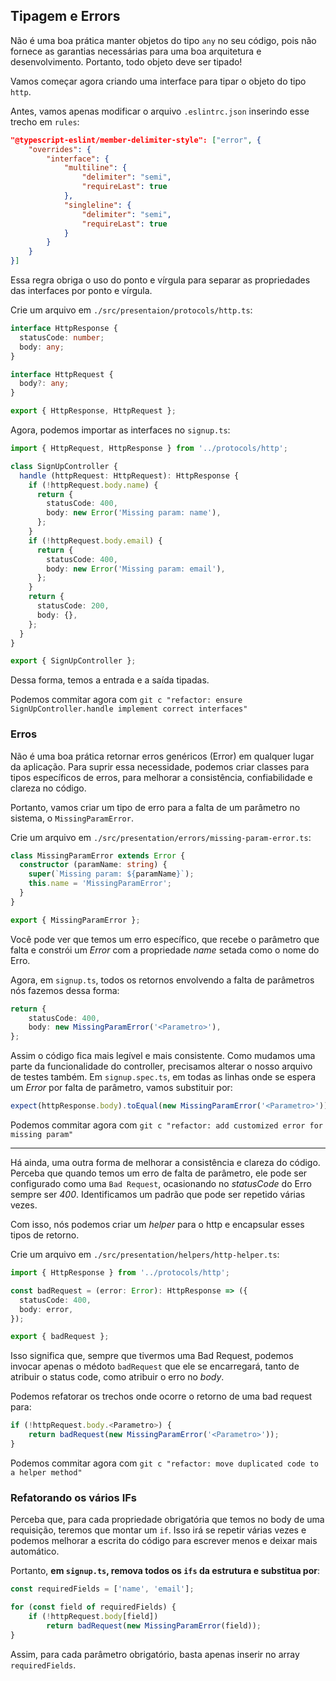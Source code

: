 ## Tipagem e Errors

Não é uma boa prática manter objetos do tipo `any` no seu código, pois não fornece as garantias necessárias para uma boa arquitetura e desenvolvimento. Portanto, todo objeto deve ser tipado!

Vamos começar agora criando uma interface para tipar o objeto do tipo `http`.

Antes, vamos apenas modificar o arquivo `.eslintrc.json` inserindo esse trecho em `rules`:
```JSON
"@typescript-eslint/member-delimiter-style": ["error", {
    "overrides": {
        "interface": {
            "multiline": {
                "delimiter": "semi",
                "requireLast": true
            },
            "singleline": {
                "delimiter": "semi",
                "requireLast": true
            }
        }
    }
}]
```

Essa regra obriga o uso do ponto e vírgula para separar as propriedades das interfaces por ponto e vírgula.


Crie um arquivo em `./src/presentaion/protocols/http.ts`:
```Typescript
interface HttpResponse {
  statusCode: number;
  body: any;
}

interface HttpRequest {
  body?: any;
}

export { HttpResponse, HttpRequest };
```

Agora, podemos importar as interfaces no `signup.ts`:
```Typescript
import { HttpRequest, HttpResponse } from '../protocols/http';

class SignUpController {
  handle (httpRequest: HttpRequest): HttpResponse {
    if (!httpRequest.body.name) {
      return {
        statusCode: 400,
        body: new Error('Missing param: name'),
      };
    }
    if (!httpRequest.body.email) {
      return {
        statusCode: 400,
        body: new Error('Missing param: email'),
      };
    }
    return {
      statusCode: 200,
      body: {},
    };
  }
}

export { SignUpController };
```

Dessa forma, temos a entrada e a saída tipadas.

Podemos commitar agora com `git c "refactor: ensure SignUpController.handle implement correct interfaces"`


### Erros

Não é uma boa prática retornar erros genéricos (Error) em qualquer lugar da aplicação. Para suprir essa necessidade, podemos criar classes para tipos específicos de erros, para melhorar a consistência, confiabilidade e clareza no código.

Portanto, vamos criar um tipo de erro para a falta de um parâmetro no sistema, o `MissingParamError`.

Crie um arquivo em `./src/presentation/errors/missing-param-error.ts`:
```Typescript
class MissingParamError extends Error {
  constructor (paramName: string) {
    super(`Missing param: ${paramName}`);
    this.name = 'MissingParamError';
  }
}

export { MissingParamError };
```

Você pode ver que temos um erro específico, que recebe o parâmetro que falta e constrói um _Error_ com a propriedade _name_ setada como o nome do Erro.

Agora, em `signup.ts`, todos os retornos envolvendo a falta de parâmetros nós fazemos dessa forma:
```Typescript
return {
    statusCode: 400,
    body: new MissingParamError('<Parametro>'),
};
```

Assim o código fica mais legível e mais consistente. Como mudamos uma parte da funcionalidade do controller, precisamos alterar o nosso arquivo de testes também. Em `signup.spec.ts`, em todas as linhas onde se espera um _Error_ por falta de parâmetro, vamos substituir por:
```Typescript
expect(httpResponse.body).toEqual(new MissingParamError('<Parametro>'));
```

Podemos commitar agora com `git c "refactor: add customized error for missing param"`

---
Há ainda, uma outra forma de melhorar a consistência e clareza do código. Perceba que quando temos um erro de falta de parâmetro, ele pode ser configurado como uma `Bad Request`, ocasionando no _statusCode_ do Erro sempre ser _400_. Identificamos um padrão que pode ser repetido várias vezes.

Com isso, nós podemos criar um _helper_ para o http e encapsular esses tipos de retorno.

Crie um arquivo em `./src/presentation/helpers/http-helper.ts`:
```Typescript
import { HttpResponse } from '../protocols/http';

const badRequest = (error: Error): HttpResponse => ({
  statusCode: 400,
  body: error,
});

export { badRequest };
```

Isso significa que, sempre que tivermos uma Bad Request, podemos invocar apenas o médoto `badRequest` que ele se encarregará, tanto de atribuir o status code, como atribuir o erro no _body_.

Podemos refatorar os trechos onde ocorre o retorno de uma bad request para:
```Typescript
if (!httpRequest.body.<Parametro>) {
    return badRequest(new MissingParamError('<Parametro>'));
}
```

Podemos commitar agora com `git c "refactor: move duplicated code to a helper method"`


### Refatorando os vários IFs

Perceba que, para cada propriedade obrigatória que temos no body de uma requisição, teremos que montar um `if`. Isso irá se repetir várias vezes e podemos melhorar a escrita do código para escrever menos e deixar mais automático.

Portanto, **em `signup.ts`, remova todos os `ifs` da estrutura e substitua por**:
```Typescript
const requiredFields = ['name', 'email'];

for (const field of requiredFields) {
    if (!httpRequest.body[field])
        return badRequest(new MissingParamError(field));
}
```

Assim, para cada parâmetro obrigatório, basta apenas inserir no array `requiredFields`.